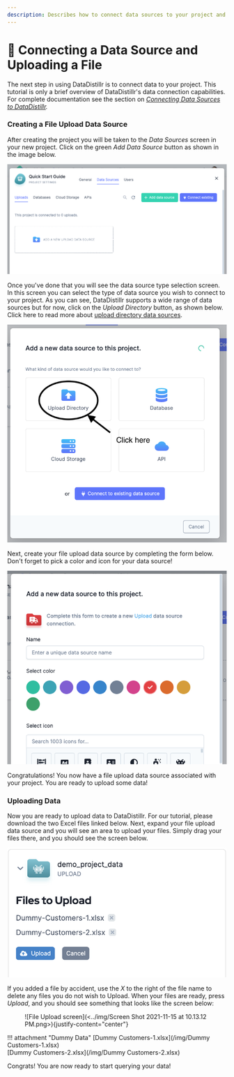 ```yaml
---
description: Describes how to connect data sources to your project and upload a file.
---
```


# 📂 Connecting a Data Source and Uploading a File

The next step in using DataDistillr is to connect data to your project.  This tutorial is only a brief overview of DataDistillr's data connection capabilities.  For complete documentation see the section on [_Connecting Data Sources to DataDistillr_](../connecting-data/connecting-your-data-to-datadistillr/README.md)_._ &#x20;

### __Creating a File Upload Data Source__

After creating the project you will be taken to the _Data Sources_ screen in your new project. Click on the green _Add Data Source_ button as shown in the image below.&#x20;

![Data Source Screen](<../img/Screen Shot 2021-11-15 at 9.52.29 PM.png>)

Once you've done that you will see the data source type selection screen.  In this screen you can select the type of data source you wish to connect to your project.  As you can see, DataDistillr supports a wide range of data sources but for now, click on the _Upload Directory_ button, as shown below.  Click here to read more about [upload directory data sources](../connecting-data/connecting-your-data-to-datadistillr/uploading-files.md).

![Select Upload Directory](<../img/Screen Shot 2021-11-15 at 9.54.19 PM.png>)

Next, create your file upload data source by completing the form below.  Don't forget to pick a color and icon for your data source!

![Add File Upload Data Source](<../img/Screen Shot 2021-11-15 at 9.58.27 PM.png>)

Congratulations!  You now have a file upload data source associated with your project.  You are ready to upload some data!

### __Uploading Data__

Now you are ready to upload data to DataDistillr.  For our tutorial, please download the two Excel files linked below.  Next, expand your file upload data source and you will see an area to upload your files. Simply drag your files there, and you should see the screen below.

![File Upload screen](<../img/Screen Shot 2021-11-23 at 8.38.17 AM.png>)

If you added a file by accident, use the _X_ to the right of the file name to delete any files you do not wish to Upload. When your files are ready, press _Upload_, and you should see something that looks like the screen below:

<figure markdown>
  ![File Upload screen](<../img/Screen Shot 2021-11-15 at 10.13.12 PM.png>){justify-content="center"}
</figure>

!!! attachment "Dummy Data"
    [Dummy Customers-1.xlsx](/img/Dummy Customers-1.xlsx)  
    [Dummy Customers-2.xlsx](/img/Dummy Customers-2.xlsx)


Congrats! You are now ready to start querying your data!